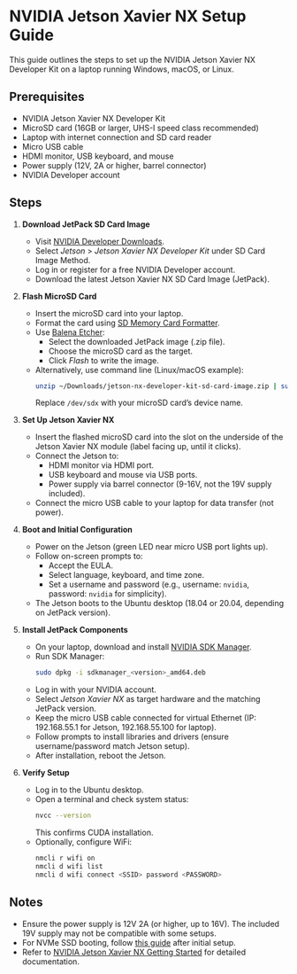 # NVIDIA Jetson Xavier NX Setup Guide

This guide outlines the steps to set up the NVIDIA Jetson Xavier NX Developer Kit on a laptop running Windows, macOS, or Linux.

## Prerequisites
- NVIDIA Jetson Xavier NX Developer Kit
- MicroSD card (16GB or larger, UHS-I speed class recommended)
- Laptop with internet connection and SD card reader
- Micro USB cable
- HDMI monitor, USB keyboard, and mouse
- Power supply (12V, 2A or higher, barrel connector)
- NVIDIA Developer account

## Steps

1. **Download JetPack SD Card Image**
   - Visit [NVIDIA Developer Downloads](https://developer.nvidia.com/downloads).
   - Select *Jetson* > *Jetson Xavier NX Developer Kit* under SD Card Image Method.
   - Log in or register for a free NVIDIA Developer account.
   - Download the latest Jetson Xavier NX SD Card Image (JetPack).

2. **Flash MicroSD Card**
   - Insert the microSD card into your laptop.
   - Format the card using [SD Memory Card Formatter](https://www.sdcard.org/downloads/formatter/).
   - Use [Balena Etcher](https://www.balena.io/etcher/):
     - Select the downloaded JetPack image (.zip file).
     - Choose the microSD card as the target.
     - Click *Flash* to write the image.
   - Alternatively, use command line (Linux/macOS example):
     ```bash
     unzip ~/Downloads/jetson-nx-developer-kit-sd-card-image.zip | sudo dd of=/dev/sdx bs=1M status=progress
     ```
     Replace `/dev/sdx` with your microSD card’s device name.

3. **Set Up Jetson Xavier NX**
   - Insert the flashed microSD card into the slot on the underside of the Jetson Xavier NX module (label facing up, until it clicks).
   - Connect the Jetson to:
     - HDMI monitor via HDMI port.
     - USB keyboard and mouse via USB ports.
     - Power supply via barrel connector (9-16V, not the 19V supply included).
   - Connect the micro USB cable to your laptop for data transfer (not power).

4. **Boot and Initial Configuration**
   - Power on the Jetson (green LED near micro USB port lights up).
   - Follow on-screen prompts to:
     - Accept the EULA.
     - Select language, keyboard, and time zone.
     - Set a username and password (e.g., username: `nvidia`, password: `nvidia` for simplicity).
   - The Jetson boots to the Ubuntu desktop (18.04 or 20.04, depending on JetPack version).

5. **Install JetPack Components**
   - On your laptop, download and install [NVIDIA SDK Manager](https://developer.nvidia.com/nvidia-sdk-manager).
   - Run SDK Manager:
     ```bash
     sudo dpkg -i sdkmanager_<version>_amd64.deb
     ```
   - Log in with your NVIDIA account.
   - Select *Jetson Xavier NX* as target hardware and the matching JetPack version.
   - Keep the micro USB cable connected for virtual Ethernet (IP: 192.168.55.1 for Jetson, 192.168.55.100 for laptop).
   - Follow prompts to install libraries and drivers (ensure username/password match Jetson setup).
   - After installation, reboot the Jetson.

6. **Verify Setup**
   - Log in to the Ubuntu desktop.
   - Open a terminal and check system status:
     ```bash
     nvcc --version
     ```
     This confirms CUDA installation.
   - Optionally, configure WiFi:
     ```bash
     nmcli r wifi on
     nmcli d wifi list
     nmcli d wifi connect <SSID> password <PASSWORD>
     ```

## Notes
- Ensure the power supply is 12V 2A (or higher, up to 16V). The included 19V supply may not be compatible with some setups.[](https://f1tenth.readthedocs.io/en/stable/getting_started/software_setup/optional_software_nx.html)[](https://f1tenth.readthedocs.io/en/foxy_test/getting_started/software_setup/optional_software_nx.html)
- For NVMe SSD booting, follow [this guide](https://developer.ridgerun.com/wiki/index.php?title=How_to_flash_and_boot_a_Jetson_from_NVMe_SSD) after initial setup.[](https://github.com/jetsonhacks/bootFromExternalStorage)
- Refer to [NVIDIA Jetson Xavier NX Getting Started](https://developer.nvidia.com/embedded/learn/get-started-jetson-xavier-nx-devkit) for detailed documentation.[](https://developer.ridgerun.com/wiki/index.php/Jetson_Xavier_NX/Introduction/Getting_Started)
